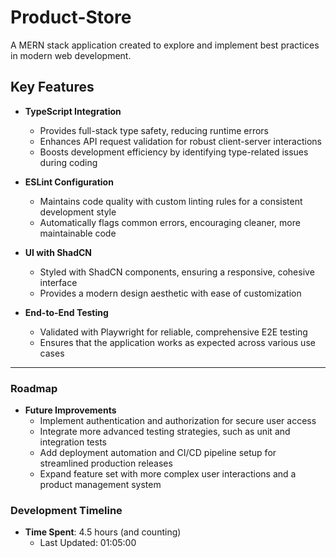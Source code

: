 # Product-Store

A MERN stack application created to explore and implement best practices in modern web development.

## Key Features

- **TypeScript Integration**

  - Provides full-stack type safety, reducing runtime errors
  - Enhances API request validation for robust client-server interactions
  - Boosts development efficiency by identifying type-related issues during coding

- **ESLint Configuration**

  - Maintains code quality with custom linting rules for a consistent development style
  - Automatically flags common errors, encouraging cleaner, more maintainable code

- **UI with ShadCN**

  - Styled with ShadCN components, ensuring a responsive, cohesive interface
  - Provides a modern design aesthetic with ease of customization

- **End-to-End Testing**
  - Validated with Playwright for reliable, comprehensive E2E testing
  - Ensures that the application works as expected across various use cases

---

### Roadmap

- **Future Improvements**
  - Implement authentication and authorization for secure user access
  - Integrate more advanced testing strategies, such as unit and integration tests
  - Add deployment automation and CI/CD pipeline setup for streamlined production releases
  - Expand feature set with more complex user interactions and a product management system

### Development Timeline

- **Time Spent**: 4.5 hours (and counting)
  - Last Updated: 01:05:00
